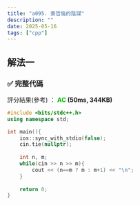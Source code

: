 ```yaml
---
title: "a095. 麥哲倫的陰謀"
description: ""
date: 2025-05-16
tags: ["cpp"]
--- 
```


## 解法一

### ✅ 完整代碼

評分結果(參考) ： **<font color="#00bb00">AC</font> (50ms, 344KB)**

```cpp
#include <bits/stdc++.h>
using namespace std;

int main(){
    ios::sync_with_stdio(false);
    cin.tie(nullptr);
    
    int n, m;
    while(cin >> n >> m){
        cout << (n==m ? m : m+1) << "\n";
    }
         
    return 0;
}
```

